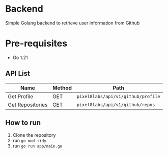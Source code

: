 # Backend

Simple Golang backend to retrieve user information from Github

# Pre-requisites
- Go 1.21

## API List

Name            | Method| Path |
---             | ---   | --- | 
Get Profile     | GET   | `pixel8labs/api/v1/github/profile` |
Get Repositories| GET   | `pixel8labs/api/v1/github/repos` |

## How to run

1. Clone the repository
2. run `go mod tidy`
3. run `go run app/main.go`